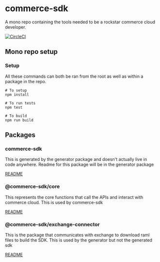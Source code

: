# commerce-sdk

A mono repo containing the tools needed to be a rockstar commerce cloud developer.

[![CircleCI][circleci-image]][circleci-url]

## Mono repo setup

### Setup

All these commands can both be ran from the root as well as within a package in the repo.

    # To setup
    npm install

    # To run tests
    npm test

    # To build 
    npm run build


## Packages

### commerce-sdk

This is generated by the generator package and doesn't actually live in code anywhere.  Readme for this package will be in the generator package

[README](./packages/generator/docs/GENERATOR.md)

### @commerce-sdk/core

This represents the core functions that call the APIs and interact with commerce cloud.  This is used by commerce-sdk

[README](./packages/core/README.md)

### @commerce-sdk/exchange-connector

This is the package that communicates with exchange to download raml files to build the SDK.  This is used by the generator but not the generated sdk

[README](./packages/exchange-connector/README.md)



<!-- Markdown link & img dfn's -->
[circleci-image]: https://circleci.com/gh/SalesforceCommerceCloud/commerce-sdk.svg?style=svg&circle-token=c68cee5cb20ee75f00cbda1b0eec5b5484c58b2a
[circleci-url]: https://circleci.com/gh/SalesforceCommerceCloud/commerce-sdk

